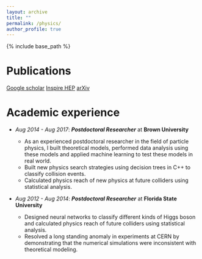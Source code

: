 ```yaml
---
layout: archive
title: ""
permalink: /physics/
author_profile: true
---
```


{% include base_path %}

Publications
======
[Google scholar](https://scholar.google.com/citations?user=yfxqGvYAAAAJ&hl=en&oi=ao)
[Inspire HEP](https://inspirehep.net/authors/1065599?ui-citation-summary=true)
[arXiv](https://arxiv.org/search/?searchtype=author&query=Jaiswal%2C+P)

Academic experience
======
* *Aug 2014 - Aug 2017*: ***Postdoctoral Researcher*** at **Brown University**    
   * As an experienced postdoctoral researcher in the field of particle physics, I built theoretical models, performed data analysis using these models and applied machine learning to test these models in real world.
   * Built new physics search strategies using decision trees in C++ to classify collision events.
   * Calculated physics reach of new physics at future colliders using statistical analysis.

* *Aug 2012 - Aug 2014*: ***Postdoctoral Researcher*** at **Florida State University**    
   * Designed neural networks to classify different kinds of Higgs boson and calculated physics reach of future colliders using statistical analysis. 
   * Resolved a long standing anomaly in experiments at CERN by demonstrating that the numerical simulations were inconsistent with theoretical modeling.


